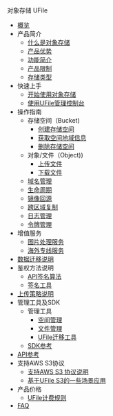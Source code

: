 <div class="sidebar_title icon__ufile"> 对象存储 UFile</div>

* [概览](storage_cdn/ufile/overview)
* 产品简介
    * [什么是对象存储](storage_cdn/ufile/introduction/concept)
    * [产品优势](storage_cdn/ufile/introduction/advantages)
    * [功能简介](storage_cdn/ufile/introduction/functions)
    * [产品限制](storage_cdn/ufile/introduction/limit)
    * [存储类型](storage_cdn/ufile/introduction/storage_type)
* 快速上手
    * [开始使用对象存储](storage_cdn/ufile/quick/quick_start)
    * [使用UFile管理控制台](storage_cdn/ufile/quick/console)
* 操作指南
    * 存储空间（Bucket)
        * [创建存储空间](storage_cdn/ufile/guide/bucket/devguide)
        * [获取空间地域信息](storage_cdn/ufile/guide/bucket/describe)
        * [删除存储空间](storage_cdn/ufile/guide/bucket/delete)
    * 对象/文件（Object))
        * [上传文件](storage_cdn/ufile/guide/file/put)
        * [下载文件](storage_cdn/ufile/guide/file/download)
    * [域名管理](storage_cdn/ufile/guide/domain)
    * [生命周期](storage_cdn/ufile/guide/lifecycle)
    * [镜像回源](storage_cdn/ufile/guide/mirror)
    * [跨区域复制](storage_cdn/ufile/guide/multisite)
    * [日志管理](storage_cdn/ufile/guide/logging)
    * [令牌管理](storage_cdn/ufile/guide/token)
* 增值服务
    * [图片处理服务](storage_cdn/ufile/service/pic)
    * [海外专线服务](storage_cdn/ufile/service/overseas)
* [数据迁移说明](storage_cdn/ufile/remove)
* 鉴权方法说明
    * [API签名算法](storage_cdn/ufile/api/authorization)
    * [签名工具](storage_cdn/ufile/api/authorization-tool)
* [上传策略说明](storage_cdn/ufile/putpolicy)
* 管理工具及SDK
    * 管理工具
        * [空间管理](storage_cdn/ufile/tools/tools/tools_bcket)
        * [文件管理](storage_cdn/ufile/tools/tools/tools_file)
        * [UFile迁移工具](storage_cdn/ufile/tools/tools/ufile_import)
    * [SDK参考](storage_cdn/ufile/tools/sdk)
* [API参考](storage_cdn/ufile/api_reference)
* 支持AWS S3协议
    * [支持AWS S3 协议说明](storage_cdn/ufile/s3/s3_introduction)
    * [基于UFile S3的一些场景应用](storage_cdn/ufile/s3/s3_application)
* 产品价格
    * [UFile计费规则](storage_cdn/ufile/bill/new)
* [FAQ](storage_cdn/ufile/faq)
    
    
    
        
